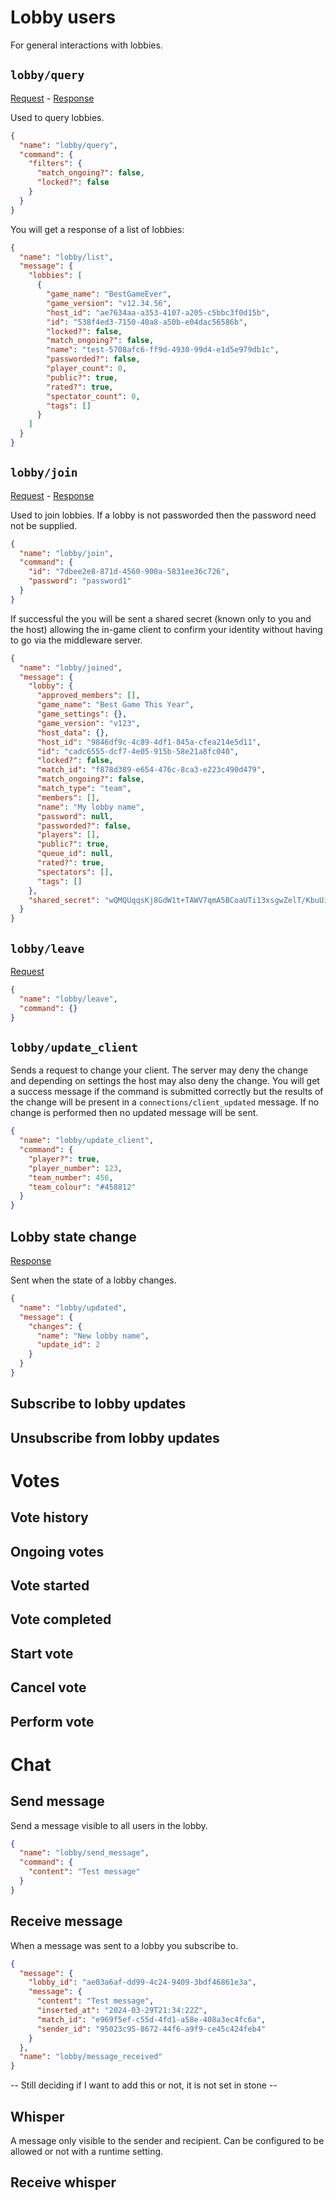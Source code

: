 # Lobby users
For general interactions with lobbies.

## `lobby/query`
[Request](/priv/static/schema/commands/lobby/query_command.json) - [Response](/priv/static/schema/messages/lobby/list_message.json)

Used to query lobbies.

```json
{
  "name": "lobby/query",
  "command": {
    "filters": {
      "match_ongoing?": false,
      "locked?": false
    }
  }
}
```

You will get a response of a list of lobbies:
```json
{
  "name": "lobby/list",
  "message": {
    "lobbies": [
      {
        "game_name": "BestGameEver",
        "game_version": "v12.34.56",
        "host_id": "ae7634aa-a353-4107-a205-c5bbc3f0d15b",
        "id": "538f4ed3-7150-40a8-a50b-e04dac56586b",
        "locked?": false,
        "match_ongoing?": false,
        "name": "test-5708afc6-ff9d-4930-99d4-e1d5e979db1c",
        "passworded?": false,
        "player_count": 0,
        "public?": true,
        "rated?": true,
        "spectator_count": 0,
        "tags": []
      }
    ]
  }
}
```

## `lobby/join`
[Request](/priv/static/schema/commands/lobby/join_command.json) - [Response](/priv/static/schema/messages/lobby/list_message.json)

Used to join lobbies. If a lobby is not passworded then the password need not be supplied.

```json
{
  "name": "lobby/join",
  "command": {
    "id": "7dbee2e8-871d-4560-900a-5831ee36c726",
    "password": "password1"
  }
}
```

If successful the you will be sent a shared secret (known only to you and the host) allowing the in-game client to confirm your identity without having to go via the middleware server.

```json
{
  "name": "lobby/joined",
  "message": {
    "lobby": {
      "approved_members": [],
      "game_name": "Best Game This Year",
      "game_settings": {},
      "game_version": "v123",
      "host_data": {},
      "host_id": "9846df9c-4c89-4df1-845a-cfea214e5d11",
      "id": "cadc6555-dcf7-4e05-915b-58e21a8fc040",
      "locked?": false,
      "match_id": "f878d389-e654-476c-8ca3-e223c490d479",
      "match_ongoing?": false,
      "match_type": "team",
      "members": [],
      "name": "My lobby name",
      "password": null,
      "passworded?": false,
      "players": [],
      "public?": true,
      "queue_id": null,
      "rated?": true,
      "spectators": [],
      "tags": []
    },
    "shared_secret": "wQMQUqqsKj8GdW1t+TAWV7qmA5BCoaUTi13xsgwZelT/KbuUiKsELHD9iSkeVr/t"
  }
}
```

## `lobby/leave`
[Request](/priv/static/schema/commands/lobby/leave_command.json)

```json
{
  "name": "lobby/leave",
  "command": {}
}
```

## `lobby/update_client`
Sends a request to change your client. The server may deny the change and depending on settings the host may also deny the change. You will get a success message if the command is submitted correctly but the results of the change will be present in a `connections/client_updated` message. If no change is performed then no updated message will be sent.

```json
{
  "name": "lobby/update_client",
  "command": {
    "player?": true,
    "player_number": 123,
    "team_number": 456,
    "team_colour": "#458812"
  }
}
```


## Lobby state change
[Response](/priv/static/schema/messages/lobby/updated_message.json)

Sent when the state of a lobby changes.

```json
{
  "name": "lobby/updated",
  "message": {
    "changes": {
      "name": "New lobby name",
      "update_id": 2
    }
  }
}
```

## Subscribe to lobby updates

## Unsubscribe from lobby updates

# Votes
## Vote history

## Ongoing votes

## Vote started

## Vote completed

## Start vote

## Cancel vote

## Perform vote

# Chat
## Send message
Send a message visible to all users in the lobby.

```json
{
  "name": "lobby/send_message",
  "command": {
    "content": "Test message"
  }
}
```

## Receive message
When a message was sent to a lobby you subscribe to.

```json
{
  "message": {
    "lobby_id": "ae03a6af-dd99-4c24-9409-3bdf46861e3a",
    "message": {
      "content": "Test message",
      "inserted_at": "2024-03-29T21:34:22Z",
      "match_id": "e969f5ef-c55d-4fd1-a58e-408a3ec4fc6a",
      "sender_id": "95023c95-8672-44f6-a9f9-ce45c424feb4"
    }
  },
  "name": "lobby/message_received"
}
```

-- Still deciding if I want to add this or not, it is not set in stone --

## Whisper
A message only visible to the sender and recipient. Can be configured to be allowed or not with a runtime setting.

## Receive whisper
```